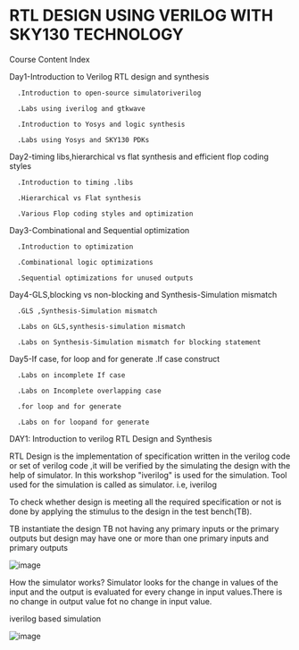 # RTL DESIGN USING VERILOG WITH SKY130 TECHNOLOGY

Course Content Index

Day1-Introduction to Verilog RTL design and synthesis

      .Introduction to open-source simulatoriverilog
      
      .Labs using iverilog and gtkwave
      
      .Introduction to Yosys and logic synthesis
      
      .Labs using Yosys and SKY130 PDKs
      
Day2-timing libs,hierarchical vs flat synthesis and efficient flop coding styles

      .Introduction to timing .libs
      
      .Hierarchical vs Flat synthesis
      
      .Various Flop coding styles and optimization
      
Day3-Combinational and Sequential optimization 

      .Introduction to optimization 
      
      .Combinational logic optimizations
      
      .Sequential optimizations for unused outputs
      
Day4-GLS,blocking vs non-blocking and Synthesis-Simulation mismatch

      .GLS ,Synthesis-Simulation mismatch
      
      .Labs on GLS,synthesis-simulation mismatch
      
      .Labs on Synthesis-Simulation mismatch for blocking statement
      
Day5-If case, for loop and for generate
      .If case construct
      
      .Labs on incomplete If case
      
      .Labs on Incomplete overlapping case
      
      .for loop and for generate
      
      .Labs on for loopand for generate



DAY1: Introduction to verilog RTL Design and Synthesis 

RTL Design is the implementation of specification written in the verilog code or set of verilog code ,it will be verified by the simulating the design with the help of simulator.
In this workshop "iverilog" is used for the simulation.
Tool used for the simulation is called as simulator. i.e, iverilog

To check whether design is meeting all the required specification or not is done by applying the stimulus to the design in the test bench(TB).

TB instantiate the design
TB not having any primary inputs or the primary outputs but design may have one or more than one primary inputs and primary outputs

![image](https://user-images.githubusercontent.com/104748496/166209855-65423a99-f0cd-4dca-bd8c-ea263025a322.png)

How the simulator works?
Simulator looks for the change in values of the input and the output is evaluated for every change in input values.There is no change in output value fot no change in input value.

iverilog based simulation

![image](https://user-images.githubusercontent.com/104748496/166211952-409b67dc-86a0-4d97-9991-96d55c8c517d.png)

